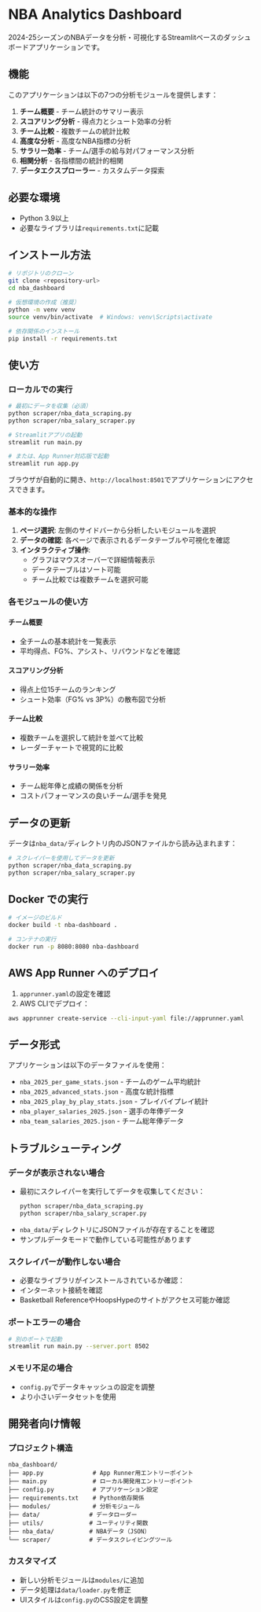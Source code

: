 # NBA Analytics Dashboard

2024-25シーズンのNBAデータを分析・可視化するStreamlitベースのダッシュボードアプリケーションです。

## 機能

このアプリケーションは以下の7つの分析モジュールを提供します：

1. **チーム概要** - チーム統計のサマリー表示
2. **スコアリング分析** - 得点力とシュート効率の分析
3. **チーム比較** - 複数チームの統計比較
4. **高度な分析** - 高度なNBA指標の分析
5. **サラリー効率** - チーム/選手の給与対パフォーマンス分析
6. **相関分析** - 各指標間の統計的相関
7. **データエクスプローラー** - カスタムデータ探索

## 必要な環境

- Python 3.9以上
- 必要なライブラリは`requirements.txt`に記載

## インストール方法

```bash
# リポジトリのクローン
git clone <repository-url>
cd nba_dashboard

# 仮想環境の作成（推奨）
python -m venv venv
source venv/bin/activate  # Windows: venv\Scripts\activate

# 依存関係のインストール
pip install -r requirements.txt


```

## 使い方

### ローカルでの実行

```bash
# 最初にデータを収集（必須）
python scraper/nba_data_scraping.py
python scraper/nba_salary_scraper.py

# Streamlitアプリの起動
streamlit run main.py

# または、App Runner対応版で起動
streamlit run app.py
```

ブラウザが自動的に開き、`http://localhost:8501`でアプリケーションにアクセスできます。

### 基本的な操作

1. **ページ選択**: 左側のサイドバーから分析したいモジュールを選択
2. **データの確認**: 各ページで表示されるデータテーブルや可視化を確認
3. **インタラクティブ操作**:
   - グラフはマウスオーバーで詳細情報表示
   - データテーブルはソート可能
   - チーム比較では複数チームを選択可能

### 各モジュールの使い方

#### チーム概要
- 全チームの基本統計を一覧表示
- 平均得点、FG%、アシスト、リバウンドなどを確認

#### スコアリング分析
- 得点上位15チームのランキング
- シュート効率（FG% vs 3P%）の散布図で分析

#### チーム比較
- 複数チームを選択して統計を並べて比較
- レーダーチャートで視覚的に比較

#### サラリー効率
- チーム総年俸と成績の関係を分析
- コストパフォーマンスの良いチーム/選手を発見

## データの更新

データは`nba_data/`ディレクトリ内のJSONファイルから読み込まれます：

```bash
# スクレイパーを使用してデータを更新
python scraper/nba_data_scraping.py
python scraper/nba_salary_scraper.py
```

## Docker での実行

```bash
# イメージのビルド
docker build -t nba-dashboard .

# コンテナの実行
docker run -p 8080:8080 nba-dashboard
```

## AWS App Runner へのデプロイ

1. `apprunner.yaml`の設定を確認
2. AWS CLIでデプロイ：
```bash
aws apprunner create-service --cli-input-yaml file://apprunner.yaml
```

## データ形式

アプリケーションは以下のデータファイルを使用：

- `nba_2025_per_game_stats.json` - チームのゲーム平均統計
- `nba_2025_advanced_stats.json` - 高度な統計指標
- `nba_2025_play_by_play_stats.json` - プレイバイプレイ統計
- `nba_player_salaries_2025.json` - 選手の年俸データ
- `nba_team_salaries_2025.json` - チーム総年俸データ

## トラブルシューティング

### データが表示されない場合
- 最初にスクレイパーを実行してデータを収集してください：
  ```bash
  python scraper/nba_data_scraping.py
  python scraper/nba_salary_scraper.py
  ```
- `nba_data/`ディレクトリにJSONファイルが存在することを確認
- サンプルデータモードで動作している可能性があります

### スクレイパーが動作しない場合
- 必要なライブラリがインストールされているか確認：
- インターネット接続を確認
- Basketball ReferenceやHoopsHypeのサイトがアクセス可能か確認

### ポートエラーの場合
```bash
# 別のポートで起動
streamlit run main.py --server.port 8502
```

### メモリ不足の場合
- `config.py`でデータキャッシュの設定を調整
- より小さいデータセットを使用

## 開発者向け情報

### プロジェクト構造
```
nba_dashboard/
├── app.py              # App Runner用エントリーポイント
├── main.py             # ローカル開発用エントリーポイント
├── config.py           # アプリケーション設定
├── requirements.txt    # Python依存関係
├── modules/            # 分析モジュール
├── data/              # データローダー
├── utils/             # ユーティリティ関数
├── nba_data/          # NBAデータ（JSON）
└── scraper/           # データスクレイピングツール
```

### カスタマイズ
- 新しい分析モジュールは`modules/`に追加
- データ処理は`data/loader.py`を修正
- UIスタイルは`config.py`のCSS設定を調整

